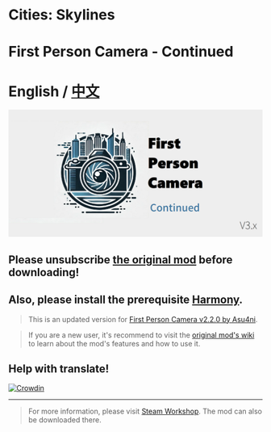 # Cities: Skylines
# First Person Camera - Continued

# English / [中文](README_zh-cn.md)
<img src="images/banner.png" width="750px"/>

## Please unsubscribe [the original mod](https://steamcommunity.com/sharedfiles/filedetails/?id=2764243667) before downloading!
## Also, please install the prerequisite [Harmony](https://github.com/boformer/CitiesHarmony/releases).

> This is an updated version for [First Person Camera v2.2.0 by Asu4ni](https://steamcommunity.com/sharedfiles/filedetails/?id=2764243667).

> If you are a new user, it's recommend to visit the [original mod's wiki](https://github.com/Asu4ni/CitiesSkylines-FPSCamera/wiki) to learn about the mod's features and how to use it.
## Help with translate!
[![Crowdin](https://badges.crowdin.net/CSL_FPSCamera_Continued/localized.svg)](https://crowdin.com/project/CSL_FPSCamera_Continued)

---
> For more information, please visit [Steam Workshop](https://steamcommunity.com/sharedfiles/filedetails/?id=3198388677). The mod can also be downloaded there.
